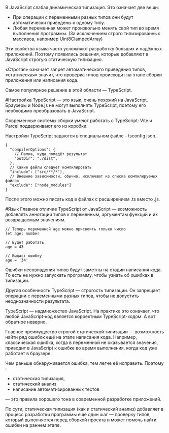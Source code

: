 В JavaScript слабая динамическая типизация. Это означает две вещи:

- При операции с переменными разных типов они будут автоматически приведены к одному типу.
- Любая переменная может произвольно менять свой тип во время выполнения программы. (За исключением строго типизированных массивов, например Uint8ClampedArray)

Эти свойства языка часто усложняют разработку больших и надёжных приложений. Поэтому появились решения, которые добавляют в JavaScript строгую статическую типизацию.

«Строгая» означает запрет автоматического приведения типов, «статическая» значит, что проверка типов происходит на этапе сборки приложения или написания кода.

Самое популярное решение в этой области — TypeScript.

#Настройка
TypeScript — это язык, очень похожий на JavaScript. Браузеры и Node.js не могут выполнять TypeScript, поэтому его необходимо преобразовать в JavaScript.

Современные системы сборки умеют работать с TypeScript: Vite и Parcel поддерживают его из коробки.

Настройки TypeScript задаются в специальном файле - tsconfig.json.

```
{
  "compilerOptions": {
    // Папка, куда попадёт результат
    "outDir": "./dist",
  },
  // Какие файлы следует компилировать
  "include": ["src/**/*"],
  // Внешние зависимости, обычно, исключают из списка компилируемых файлов
  "exclude": ["node_modules"]
}
```

После этого можно писать код в файлах с расширением .ts вместо .js.

#Язык
Главное отличие TypeScript от JavaScript — возможность добавлять аннотации типов к переменным, аргументам функций и их возвращаемым значениям.

```
// Теперь переменной age можно присвоить только число
let age: number

// Будет работать
age = 43

// Выдаст ошибку
age = '34'
```

Ошибки несовпадения типов будут заметны на стадии написания кода. То есть не нужно запускать программу, чтобы узнать об ошибках в типизации.

Другая особенность TypeScript — строгость типизации. Он запрещает операции с переменными разных типов, чтобы не допустить неоднозначности результата.

TypeScript — надмножество JavaScript. На практике это означает, что любой JavaScript-код является корректным TypeScript-кодом. А вот обратное неверно.

Главное преимущество строгой статической типизации — возможность найти ряд ошибок ещё на этапе написания кода. Например, классическая ошибка, когда в переменной не оказывается значения, приводит в JavaScript к ошибке во время выполнения, когда код уже работает в браузере.

Чем раньше обнаруживается ошибка, тем легче её исправить. Поэтому :

- статическая типизация,
- статический анализ
- написание автоматизированных тестов

— это правила хорошего тона в современной разработке приложений.

По сути, статическая типизация (как и статический анализ) добавляет в процесс разработки программы ещё один шаг — проверку типов, который выполняется перед сборкой проекта и может помочь найти ошибки на раннем этапе.
